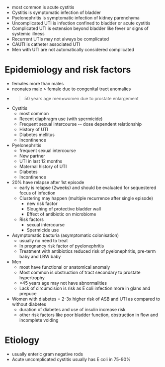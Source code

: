 - most common is acute cystitis
- Cystitis is symptomatic infection of bladder 
- Pyelonephritis is symptomatic infection of kidney parenchyma
- Uncomplicated UTI is infection confined to bladder or acute cystitis
- Complicated UTI is extension beyond bladder like fever or signs of systemic illness
- Recurrent UTIs may not always be complicated 
- CAUTI is catheter associated UTI
- Men with UTI are not automatically considered complicated
# Epidemiology and risk factors
- females more than males 
- neonates male > female due to congenital tract anomalies
- >50 years age men=women due to prostate enlargement
- Cystitis
    - most common
    - Recent diaphragm use (with spermicide)
    - Frequent sexual intercourse -- dose dependent relationship
    - History of UTI
    - Diabetes mellitus
    - Incontinence 
- Pyelonephritis
    - frequent sexual intercourse
    - New partner
    - UTI in last 12 months 
    - Maternal history of UTI
    - Diabetes
    - Incontinence
- 20% have relapse after 1st episode
    - early is relapse (2weeks) and should be evaluated for sequestered focus of infection
    - Clustering may happen (multiple recurrence after single episode)
        - new risk factor
        - Sloughing of protective bladder wall 
        - Effect of antibiotic on microbiome 
    - Risk factors
        - sexual intercourse
        - Spermicide use 
- Asymptomatic bacturia (asymptomatic colonisation)
    - usually no need to treat
    - In pregnancy risk factor of pyelonephritis
    - Treatment with antibiotics reduced risk of pyelonephritis, pre-term baby and LBW baby 
- Men 
    - most have functional or anatomical anomaly
    - Most common is obstruction of tract secondary to prostate hypertrophy
    - <45 years age may not have abnormalities
    - Lack of circumcision is risk as E coli infection more in glans and prepuce 
- Women with diabetes = 2-3x higher risk of ASB and UTI as compared to without diabetes
    - duration of diabetes and use of insulin increase risk
    - other risk factors like poor bladder function, obstruction in flow and incomplete voiding

# Etiology
- usually enteric gram negative rods 
- Acute uncomplicated cystitis usually has E coli in 75-90% 